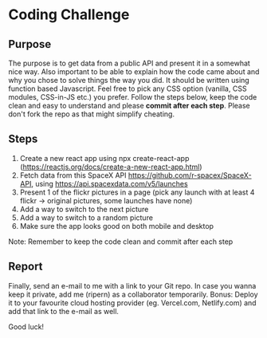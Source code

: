 # Coding Challenge

## Purpose

The purpose is to get data from a public API and present it in a somewhat nice way. Also important to be able to explain how the code came about and why
you chose to solve things the way you did. It should be written using function based Javascript. Feel free to pick any CSS option (vanilla, CSS modules, CSS-in-JS etc.) you prefer. Follow the steps below, keep the code clean and easy to understand and please **commit after each step**. Please don't fork the repo as that might simplify cheating.

## Steps

1. Create a new react app using npx create-react-app (https://reactjs.org/docs/create-a-new-react-app.html)
2. Fetch data from this SpaceX API https://github.com/r-spacex/SpaceX-API, using https://api.spacexdata.com/v5/launches
3. Present 1 of the flickr pictures in a page (pick any launch with at least 4 flickr -> original pictures, some launches have none)
4. Add a way to switch to the next picture
5. Add a way to switch to a random picture
6. Make sure the app looks good on both mobile and desktop

Note: Remember to keep the code clean and commit after each step

## Report

Finally, send an e-mail to me with a link to your Git repo. In case you wanna keep it private, add me (ripern) as a collaborator temporarily.
Bonus: Deploy it to your favourite cloud hosting provider (eg. Vercel.com, Netlify.com) and add that link to the e-mail as well.

Good luck!
